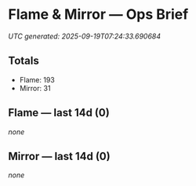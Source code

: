 # Flame & Mirror — Ops Brief
_UTC generated: 2025-09-19T07:24:33.690684_

## Totals
- Flame:  193
- Mirror: 31

## Flame — last 14d (0)
_none_

## Mirror — last 14d (0)
_none_